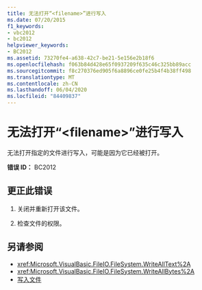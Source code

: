 ```yaml
---
title: 无法打开“<filename>”进行写入
ms.date: 07/20/2015
f1_keywords:
- vbc2012
- bc2012
helpviewer_keywords:
- BC2012
ms.assetid: 73270fe4-a638-42c7-be21-5e156e2b18f6
ms.openlocfilehash: f063b84d428e65f0937209f635c46c325bb89acc
ms.sourcegitcommit: f8c270376ed905f6a8896ce0fe25b4f4b38ff498
ms.translationtype: MT
ms.contentlocale: zh-CN
ms.lasthandoff: 06/04/2020
ms.locfileid: "84409837"
---
```

# <a name="cant-open-filename-for-writing"></a>无法打开“\<filename>”进行写入
无法打开指定的文件进行写入，可能是因为它已经被打开。  
  
 **错误 ID：** BC2012  
  
## <a name="to-correct-this-error"></a>更正此错误  
  
1. 关闭并重新打开该文件。  
  
2. 检查文件的权限。  
  
## <a name="see-also"></a>另请参阅

- <xref:Microsoft.VisualBasic.FileIO.FileSystem.WriteAllText%2A>
- <xref:Microsoft.VisualBasic.FileIO.FileSystem.WriteAllBytes%2A>
- [写入文件](../../developing-apps/programming/drives-directories-files/writing-to-files.md)
